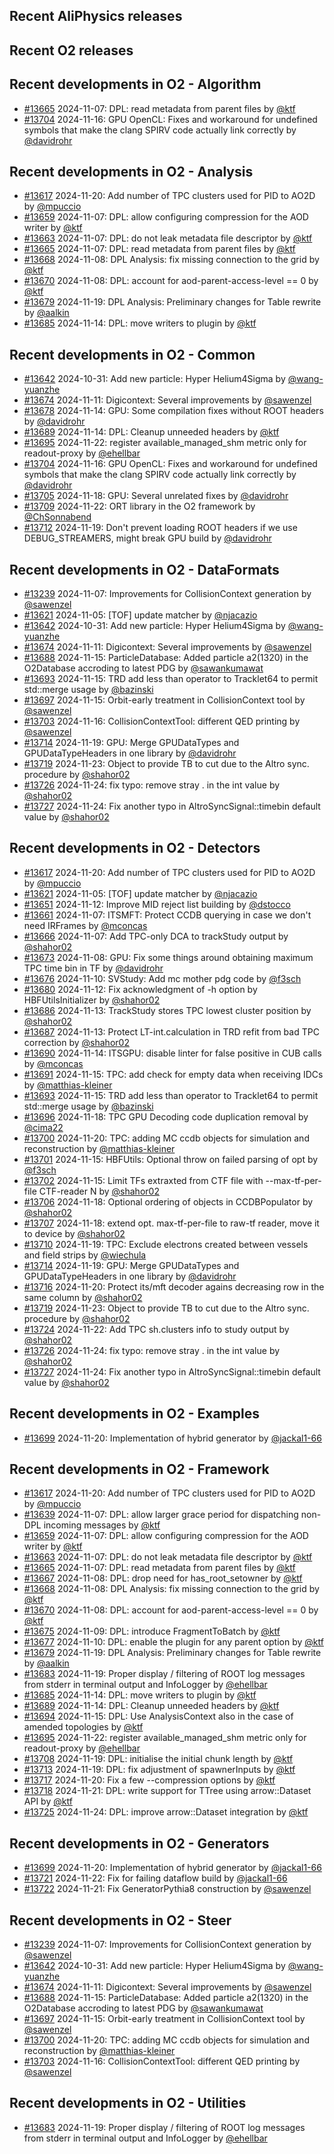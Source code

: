 ## Recent AliPhysics releases
## Recent O2 releases
## Recent developments in O2 - Algorithm
- [\#13665](https://github.com/AliceO2Group/AliceO2/pull/13665) 2024-11-07: DPL: read metadata from parent files by [@ktf](https://github.com/ktf)
- [\#13704](https://github.com/AliceO2Group/AliceO2/pull/13704) 2024-11-16: GPU OpenCL: Fixes and workaround for undefined symbols that make the clang SPIRV code actually link correctly by [@davidrohr](https://github.com/davidrohr)
## Recent developments in O2 - Analysis
- [\#13617](https://github.com/AliceO2Group/AliceO2/pull/13617) 2024-11-20: Add number of TPC clusters used for PID to AO2D by [@mpuccio](https://github.com/mpuccio)
- [\#13659](https://github.com/AliceO2Group/AliceO2/pull/13659) 2024-11-07: DPL: allow configuring compression for the AOD writer by [@ktf](https://github.com/ktf)
- [\#13663](https://github.com/AliceO2Group/AliceO2/pull/13663) 2024-11-07: DPL: do not leak metadata file descriptor by [@ktf](https://github.com/ktf)
- [\#13665](https://github.com/AliceO2Group/AliceO2/pull/13665) 2024-11-07: DPL: read metadata from parent files by [@ktf](https://github.com/ktf)
- [\#13668](https://github.com/AliceO2Group/AliceO2/pull/13668) 2024-11-08: DPL Analysis: fix missing connection to the grid by [@ktf](https://github.com/ktf)
- [\#13670](https://github.com/AliceO2Group/AliceO2/pull/13670) 2024-11-08: DPL: account for aod-parent-access-level == 0 by [@ktf](https://github.com/ktf)
- [\#13679](https://github.com/AliceO2Group/AliceO2/pull/13679) 2024-11-19: DPL Analysis: Preliminary changes for Table rewrite by [@aalkin](https://github.com/aalkin)
- [\#13685](https://github.com/AliceO2Group/AliceO2/pull/13685) 2024-11-14: DPL: move writers to plugin by [@ktf](https://github.com/ktf)
## Recent developments in O2 - Common
- [\#13642](https://github.com/AliceO2Group/AliceO2/pull/13642) 2024-10-31: Add new particle: Hyper Helium4Sigma by [@wang-yuanzhe](https://github.com/wang-yuanzhe)
- [\#13674](https://github.com/AliceO2Group/AliceO2/pull/13674) 2024-11-11: Digicontext: Several improvements by [@sawenzel](https://github.com/sawenzel)
- [\#13678](https://github.com/AliceO2Group/AliceO2/pull/13678) 2024-11-14: GPU: Some compilation fixes without ROOT headers by [@davidrohr](https://github.com/davidrohr)
- [\#13689](https://github.com/AliceO2Group/AliceO2/pull/13689) 2024-11-14: DPL: Cleanup unneeded headers by [@ktf](https://github.com/ktf)
- [\#13695](https://github.com/AliceO2Group/AliceO2/pull/13695) 2024-11-22: register available_managed_shm metric only for readout-proxy by [@ehellbar](https://github.com/ehellbar)
- [\#13704](https://github.com/AliceO2Group/AliceO2/pull/13704) 2024-11-16: GPU OpenCL: Fixes and workaround for undefined symbols that make the clang SPIRV code actually link correctly by [@davidrohr](https://github.com/davidrohr)
- [\#13705](https://github.com/AliceO2Group/AliceO2/pull/13705) 2024-11-18: GPU: Several unrelated fixes by [@davidrohr](https://github.com/davidrohr)
- [\#13709](https://github.com/AliceO2Group/AliceO2/pull/13709) 2024-11-22: ORT library in the O2 framework by [@ChSonnabend](https://github.com/ChSonnabend)
- [\#13712](https://github.com/AliceO2Group/AliceO2/pull/13712) 2024-11-19: Don't prevent loading ROOT headers if we use DEBUG_STREAMERS, might break GPU build by [@davidrohr](https://github.com/davidrohr)
## Recent developments in O2 - DataFormats
- [\#13239](https://github.com/AliceO2Group/AliceO2/pull/13239) 2024-11-07: Improvements for CollisionContext generation by [@sawenzel](https://github.com/sawenzel)
- [\#13621](https://github.com/AliceO2Group/AliceO2/pull/13621) 2024-11-05: [TOF] update matcher by [@njacazio](https://github.com/njacazio)
- [\#13642](https://github.com/AliceO2Group/AliceO2/pull/13642) 2024-10-31: Add new particle: Hyper Helium4Sigma by [@wang-yuanzhe](https://github.com/wang-yuanzhe)
- [\#13674](https://github.com/AliceO2Group/AliceO2/pull/13674) 2024-11-11: Digicontext: Several improvements by [@sawenzel](https://github.com/sawenzel)
- [\#13688](https://github.com/AliceO2Group/AliceO2/pull/13688) 2024-11-15: ParticleDatabase: Added particle a2(1320) in the O2Database accroding to latest PDG by [@sawankumawat](https://github.com/sawankumawat)
- [\#13693](https://github.com/AliceO2Group/AliceO2/pull/13693) 2024-11-15: TRD add less than operator to Tracklet64 to permit std::merge usage by [@bazinski](https://github.com/bazinski)
- [\#13697](https://github.com/AliceO2Group/AliceO2/pull/13697) 2024-11-15: Orbit-early treatment in CollisionContext tool by [@sawenzel](https://github.com/sawenzel)
- [\#13703](https://github.com/AliceO2Group/AliceO2/pull/13703) 2024-11-16: CollisionContextTool: different QED printing by [@sawenzel](https://github.com/sawenzel)
- [\#13714](https://github.com/AliceO2Group/AliceO2/pull/13714) 2024-11-19: GPU: Merge GPUDataTypes and GPUDataTypeHeaders in one library by [@davidrohr](https://github.com/davidrohr)
- [\#13719](https://github.com/AliceO2Group/AliceO2/pull/13719) 2024-11-23: Object to provide TB to cut due to the Altro sync. procedure by [@shahor02](https://github.com/shahor02)
- [\#13726](https://github.com/AliceO2Group/AliceO2/pull/13726) 2024-11-24: fix typo: remove stray . in the int value by [@shahor02](https://github.com/shahor02)
- [\#13727](https://github.com/AliceO2Group/AliceO2/pull/13727) 2024-11-24: Fix another typo in AltroSyncSignal::timebin default value by [@shahor02](https://github.com/shahor02)
## Recent developments in O2 - Detectors
- [\#13617](https://github.com/AliceO2Group/AliceO2/pull/13617) 2024-11-20: Add number of TPC clusters used for PID to AO2D by [@mpuccio](https://github.com/mpuccio)
- [\#13621](https://github.com/AliceO2Group/AliceO2/pull/13621) 2024-11-05: [TOF] update matcher by [@njacazio](https://github.com/njacazio)
- [\#13651](https://github.com/AliceO2Group/AliceO2/pull/13651) 2024-11-12: Improve MID reject list building by [@dstocco](https://github.com/dstocco)
- [\#13661](https://github.com/AliceO2Group/AliceO2/pull/13661) 2024-11-07: ITSMFT: Protect CCDB querying in case we don't need IRFrames by [@mconcas](https://github.com/mconcas)
- [\#13666](https://github.com/AliceO2Group/AliceO2/pull/13666) 2024-11-07: Add TPC-only DCA to trackStudy output by [@shahor02](https://github.com/shahor02)
- [\#13673](https://github.com/AliceO2Group/AliceO2/pull/13673) 2024-11-08: GPU: Fix some things around obtaining maximum TPC time bin in TF by [@davidrohr](https://github.com/davidrohr)
- [\#13676](https://github.com/AliceO2Group/AliceO2/pull/13676) 2024-11-10: SVStudy: Add mc mother pdg code by [@f3sch](https://github.com/f3sch)
- [\#13680](https://github.com/AliceO2Group/AliceO2/pull/13680) 2024-11-12: Fix acknowledgment of -h option by HBFUtilsInitializer by [@shahor02](https://github.com/shahor02)
- [\#13686](https://github.com/AliceO2Group/AliceO2/pull/13686) 2024-11-13: TrackStudy stores TPC lowest cluster position by [@shahor02](https://github.com/shahor02)
- [\#13687](https://github.com/AliceO2Group/AliceO2/pull/13687) 2024-11-13: Protect LT-int.calculation in TRD refit from bad TPC correction by [@shahor02](https://github.com/shahor02)
- [\#13690](https://github.com/AliceO2Group/AliceO2/pull/13690) 2024-11-14: ITSGPU: disable linter for false positive in CUB calls by [@mconcas](https://github.com/mconcas)
- [\#13691](https://github.com/AliceO2Group/AliceO2/pull/13691) 2024-11-15: TPC: add check for empty data when receiving IDCs by [@matthias-kleiner](https://github.com/matthias-kleiner)
- [\#13693](https://github.com/AliceO2Group/AliceO2/pull/13693) 2024-11-15: TRD add less than operator to Tracklet64 to permit std::merge usage by [@bazinski](https://github.com/bazinski)
- [\#13696](https://github.com/AliceO2Group/AliceO2/pull/13696) 2024-11-18: TPC GPU Decoding code duplication removal by [@cima22](https://github.com/cima22)
- [\#13700](https://github.com/AliceO2Group/AliceO2/pull/13700) 2024-11-20: TPC: adding MC ccdb objects for simulation and reconstruction by [@matthias-kleiner](https://github.com/matthias-kleiner)
- [\#13701](https://github.com/AliceO2Group/AliceO2/pull/13701) 2024-11-15: HBFUtils: Optional throw on failed parsing of opt by [@f3sch](https://github.com/f3sch)
- [\#13702](https://github.com/AliceO2Group/AliceO2/pull/13702) 2024-11-15: Limit TFs extraxted from CTF file with --max-tf-per-file CTF-reader N by [@shahor02](https://github.com/shahor02)
- [\#13706](https://github.com/AliceO2Group/AliceO2/pull/13706) 2024-11-18: Optional ordering of objects in CCDBPopulator by [@shahor02](https://github.com/shahor02)
- [\#13707](https://github.com/AliceO2Group/AliceO2/pull/13707) 2024-11-18: extend opt. max-tf-per-file to raw-tf reader, move it to device by [@shahor02](https://github.com/shahor02)
- [\#13710](https://github.com/AliceO2Group/AliceO2/pull/13710) 2024-11-19: TPC: Exclude electrons created between vessels and field strips by [@wiechula](https://github.com/wiechula)
- [\#13714](https://github.com/AliceO2Group/AliceO2/pull/13714) 2024-11-19: GPU: Merge GPUDataTypes and GPUDataTypeHeaders in one library by [@davidrohr](https://github.com/davidrohr)
- [\#13716](https://github.com/AliceO2Group/AliceO2/pull/13716) 2024-11-20: Protect its/mft decoder agains decreasing row in the same column by [@shahor02](https://github.com/shahor02)
- [\#13719](https://github.com/AliceO2Group/AliceO2/pull/13719) 2024-11-23: Object to provide TB to cut due to the Altro sync. procedure by [@shahor02](https://github.com/shahor02)
- [\#13724](https://github.com/AliceO2Group/AliceO2/pull/13724) 2024-11-22: Add TPC sh.clusters info to study output by [@shahor02](https://github.com/shahor02)
- [\#13726](https://github.com/AliceO2Group/AliceO2/pull/13726) 2024-11-24: fix typo: remove stray . in the int value by [@shahor02](https://github.com/shahor02)
- [\#13727](https://github.com/AliceO2Group/AliceO2/pull/13727) 2024-11-24: Fix another typo in AltroSyncSignal::timebin default value by [@shahor02](https://github.com/shahor02)
## Recent developments in O2 - Examples
- [\#13699](https://github.com/AliceO2Group/AliceO2/pull/13699) 2024-11-20: Implementation of hybrid generator  by [@jackal1-66](https://github.com/jackal1-66)
## Recent developments in O2 - Framework
- [\#13617](https://github.com/AliceO2Group/AliceO2/pull/13617) 2024-11-20: Add number of TPC clusters used for PID to AO2D by [@mpuccio](https://github.com/mpuccio)
- [\#13639](https://github.com/AliceO2Group/AliceO2/pull/13639) 2024-11-07: DPL: allow larger grace period for dispatching non-DPL incoming messages by [@ktf](https://github.com/ktf)
- [\#13659](https://github.com/AliceO2Group/AliceO2/pull/13659) 2024-11-07: DPL: allow configuring compression for the AOD writer by [@ktf](https://github.com/ktf)
- [\#13663](https://github.com/AliceO2Group/AliceO2/pull/13663) 2024-11-07: DPL: do not leak metadata file descriptor by [@ktf](https://github.com/ktf)
- [\#13665](https://github.com/AliceO2Group/AliceO2/pull/13665) 2024-11-07: DPL: read metadata from parent files by [@ktf](https://github.com/ktf)
- [\#13667](https://github.com/AliceO2Group/AliceO2/pull/13667) 2024-11-08: DPL: drop need for has_root_setowner by [@ktf](https://github.com/ktf)
- [\#13668](https://github.com/AliceO2Group/AliceO2/pull/13668) 2024-11-08: DPL Analysis: fix missing connection to the grid by [@ktf](https://github.com/ktf)
- [\#13670](https://github.com/AliceO2Group/AliceO2/pull/13670) 2024-11-08: DPL: account for aod-parent-access-level == 0 by [@ktf](https://github.com/ktf)
- [\#13675](https://github.com/AliceO2Group/AliceO2/pull/13675) 2024-11-09: DPL: introduce FragmentToBatch by [@ktf](https://github.com/ktf)
- [\#13677](https://github.com/AliceO2Group/AliceO2/pull/13677) 2024-11-10: DPL: enable the plugin for any parent option by [@ktf](https://github.com/ktf)
- [\#13679](https://github.com/AliceO2Group/AliceO2/pull/13679) 2024-11-19: DPL Analysis: Preliminary changes for Table rewrite by [@aalkin](https://github.com/aalkin)
- [\#13683](https://github.com/AliceO2Group/AliceO2/pull/13683) 2024-11-19: Proper display / filtering of ROOT log messages from stderr in terminal output and InfoLogger by [@ehellbar](https://github.com/ehellbar)
- [\#13685](https://github.com/AliceO2Group/AliceO2/pull/13685) 2024-11-14: DPL: move writers to plugin by [@ktf](https://github.com/ktf)
- [\#13689](https://github.com/AliceO2Group/AliceO2/pull/13689) 2024-11-14: DPL: Cleanup unneeded headers by [@ktf](https://github.com/ktf)
- [\#13694](https://github.com/AliceO2Group/AliceO2/pull/13694) 2024-11-15: DPL: Use AnalysisContext also in the case of amended topologies by [@ktf](https://github.com/ktf)
- [\#13695](https://github.com/AliceO2Group/AliceO2/pull/13695) 2024-11-22: register available_managed_shm metric only for readout-proxy by [@ehellbar](https://github.com/ehellbar)
- [\#13708](https://github.com/AliceO2Group/AliceO2/pull/13708) 2024-11-19: DPL: initialise the initial chunk length by [@ktf](https://github.com/ktf)
- [\#13713](https://github.com/AliceO2Group/AliceO2/pull/13713) 2024-11-19: DPL: fix adjustment of spawnerInputs by [@ktf](https://github.com/ktf)
- [\#13717](https://github.com/AliceO2Group/AliceO2/pull/13717) 2024-11-20: Fix a few --compression options by [@ktf](https://github.com/ktf)
- [\#13718](https://github.com/AliceO2Group/AliceO2/pull/13718) 2024-11-21: DPL: write support for TTree using arrow::Dataset API by [@ktf](https://github.com/ktf)
- [\#13725](https://github.com/AliceO2Group/AliceO2/pull/13725) 2024-11-24: DPL: improve arrow::Dataset integration by [@ktf](https://github.com/ktf)
## Recent developments in O2 - Generators
- [\#13699](https://github.com/AliceO2Group/AliceO2/pull/13699) 2024-11-20: Implementation of hybrid generator  by [@jackal1-66](https://github.com/jackal1-66)
- [\#13721](https://github.com/AliceO2Group/AliceO2/pull/13721) 2024-11-22: Fix for failing dataflow build by [@jackal1-66](https://github.com/jackal1-66)
- [\#13722](https://github.com/AliceO2Group/AliceO2/pull/13722) 2024-11-21: Fix GeneratorPythia8 construction by [@sawenzel](https://github.com/sawenzel)
## Recent developments in O2 - Steer
- [\#13239](https://github.com/AliceO2Group/AliceO2/pull/13239) 2024-11-07: Improvements for CollisionContext generation by [@sawenzel](https://github.com/sawenzel)
- [\#13642](https://github.com/AliceO2Group/AliceO2/pull/13642) 2024-10-31: Add new particle: Hyper Helium4Sigma by [@wang-yuanzhe](https://github.com/wang-yuanzhe)
- [\#13674](https://github.com/AliceO2Group/AliceO2/pull/13674) 2024-11-11: Digicontext: Several improvements by [@sawenzel](https://github.com/sawenzel)
- [\#13688](https://github.com/AliceO2Group/AliceO2/pull/13688) 2024-11-15: ParticleDatabase: Added particle a2(1320) in the O2Database accroding to latest PDG by [@sawankumawat](https://github.com/sawankumawat)
- [\#13697](https://github.com/AliceO2Group/AliceO2/pull/13697) 2024-11-15: Orbit-early treatment in CollisionContext tool by [@sawenzel](https://github.com/sawenzel)
- [\#13700](https://github.com/AliceO2Group/AliceO2/pull/13700) 2024-11-20: TPC: adding MC ccdb objects for simulation and reconstruction by [@matthias-kleiner](https://github.com/matthias-kleiner)
- [\#13703](https://github.com/AliceO2Group/AliceO2/pull/13703) 2024-11-16: CollisionContextTool: different QED printing by [@sawenzel](https://github.com/sawenzel)
## Recent developments in O2 - Utilities
- [\#13683](https://github.com/AliceO2Group/AliceO2/pull/13683) 2024-11-19: Proper display / filtering of ROOT log messages from stderr in terminal output and InfoLogger by [@ehellbar](https://github.com/ehellbar)
